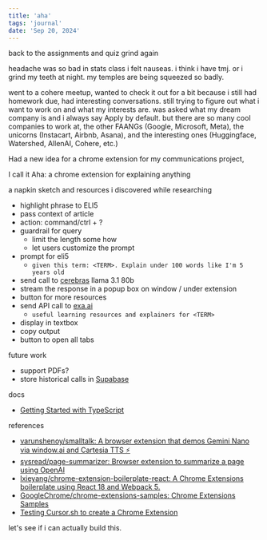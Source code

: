 ```yaml
---
title: 'aha'
tags: 'journal'
date: 'Sep 20, 2024'
---
```


back to the assignments and quiz grind again

headache was so bad in stats class i felt nauseas. i think i have tmj. or i grind my teeth at night. my temples are being squeezed so badly.

went to a cohere meetup, wanted to check it out for a bit because i still had homework due, had interesting conversations. still trying to figure out what i want to work on and what my interests are. was asked what my dream company is and i always say Apply by default. but there are so many cool companies to work at, the other FAANGs (Google, Microsoft, Meta), the unicorns (Instacart, Airbnb, Asana), and the interesting ones (Huggingface, Watershed, AllenAI, Cohere, etc.)

Had a new idea for a chrome extension for my communications project,

I call it Aha: a chrome extension for explaining anything

a napkin sketch and resources i discovered while researching

- highlight phrase to ELI5
- pass context of article
- action: command/ctrl + ?
- guardrail for query
  - limit the length some how
  - let users customize the prompt
- prompt for eli5
  - `given this term: <TERM>. Explain under 100 words like I'm 5 years old`
- send call to [cerebras](https://inference.cerebras.ai/) llama 3.1 80b
- stream the response in a popup box on window / under extension
- button for more resources
- send API call to [exa.ai](https://exa.ai/search)
  - `useful learning resources and explainers for <TERM>`
- display in textbox
- copy output
- button to open all tabs

future work

- support PDFs?
- store historical calls in [Supabase](https://supabase.com/)

docs

- [Getting Started with TypeScript](https://docs.exa.ai/reference/getting-started-with-javascript)

references

- [varunshenoy/smalltalk: A browser extension that demos Gemini Nano via window.ai and Cartesia TTS ⚡️](https://github.com/varunshenoy/smalltalk?tab=readme-ov-file)
- [sysread/page-summarizer: Browser extension to summarize a page using OpenAI](https://github.com/sysread/page-summarizer)
- [lxieyang/chrome-extension-boilerplate-react: A Chrome Extensions boilerplate using React 18 and Webpack 5.](https://github.com/lxieyang/chrome-extension-boilerplate-react)
- [GoogleChrome/chrome-extensions-samples: Chrome Extensions Samples](https://github.com/GoogleChrome/chrome-extensions-samples)
- [Testing Cursor.sh to create a Chrome Extension](https://www.youtube.com/live/kEJIkgxfPv8)

let's see if i can actually build this.
